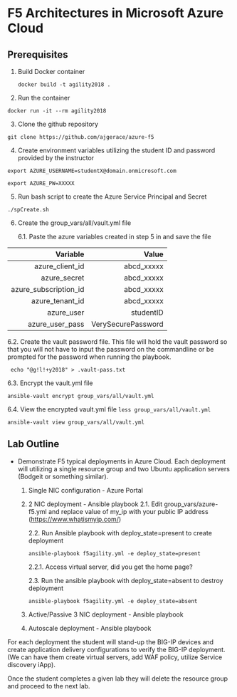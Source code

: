 # F5 Architectures in Microsoft Azure Cloud

## Prerequisites
1. Build Docker container

   `docker build -t agility2018 . `

2. Run the container

  `docker run -it --rm agility2018 `

3. Clone the github repository

  `git clone https://github.com/ajgerace/azure-f5`

4. Create environment variables utilizing the student ID and password provided by the instructor

  ` export AZURE_USERNAME=studentX@domain.onmicrosoft.com `

  ` export AZURE_PW=XXXXX `

5. Run bash script to create the Azure Service Principal and Secret

  ` ./spCreate.sh `

6. Create the group_vars/all/vault.yml file

   6.1. Paste the azure variables created in step 5 in and save the file


| Variable             | Value |
| --------------------:|------:|  
| azure_client_id      | abcd_xxxxx |
| azure_secret         | abcd_xxxxx      |
| azure_subscription_id| abcd_xxxxx      |
| azure_tenant_id      | abcd_xxxxx      |
| azure_user           | studentID      |
| azure_user_pass      | VerySecurePassword

   6.2. Create the vault password file. This file will hold the vault password so that you will not have to input the password on the commandline or be prompted for the password when running the playbook.  

  ` echo "@g!l!+y2018" > .vault-pass.txt`

   6.3. Encrypt the vault.yml file

  ` ansible-vault encrypt group_vars/all/vault.yml `

  6.4. View the encrypted vault.yml file
  ` less group_vars/all/vault.yml `

  ` ansible-vault view group_vars/all/vault.yml `



## Lab Outline
* Demonstrate F5 typical deployments in Azure Cloud. Each  deployment will utilizing a single resource group and two Ubuntu application servers (Bodgeit or something similar).

    1. Single NIC configuration - Azure Portal

    2. 2 NIC deployment - Ansible playbook
       2.1. Edit group_vars/azure-f5.yml and replace value of my_ip with your public IP address (https://www.whatismyip.com/)
       
       2.2. Run Ansible playbook with deploy_state=present to create deployment

         `ansible-playbook f5agility.yml -e deploy_state=present `

       2.2.1. Access virtual server, did you get the home page?

       2.3. Run the ansible playbook with deploy_state=absent to destroy deployment

         `ansible-playbook f5agility.yml -e deploy_state=absent`


    3. Active/Passive 3 NIC deployment - Ansible playbook

    4. Autoscale deployment - Ansible playbook


For each deployment the student will stand-up the BIG-IP devices and create application delivery configurations to verify the BIG-IP deployment.  (We can have them create virtual servers, add WAF policy, utilize Service discovery iApp).


Once the student completes a given lab they will delete the resource group and proceed to the next lab.
